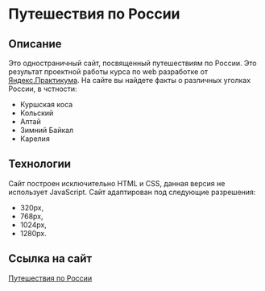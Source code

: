 # Путешествия по России

## Описание
Это одностраничный сайт, посвященный путешествиям по России. Это результат проектной работы курса по web разработке от [Яндекс.Практикума](https://praktikum.yandex.ru/).
На сайте вы найдете факты о различных уголках России, в чстности:
- Куршская коса
- Кольский
- Алтай
- Зимний Байкал
- Карелия

## Технологии
Сайт построен исключительно HTML и CSS, данная версия не использует JavaScript.
Сайт адаптирован под следующие разрешения:
- 320px,
- 768px,
- 1024px,
- 1280px.


## Ссылка на сайт
[Путешествия по России](https://osa-yp.github.io/russian-travel/index.html)

